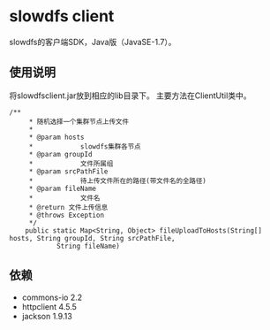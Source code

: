 # slowdfs client
slowdfs的客户端SDK，Java版（JavaSE-1.7）。

## 使用说明
将slowdfsclient.jar放到相应的lib目录下。
主要方法在ClientUtil类中。
```
/**
	 * 随机选择一个集群节点上传文件
	 * 
	 * @param hosts
	 *            slowdfs集群各节点
	 * @param groupId
	 *            文件所属组
	 * @param srcPathFile
	 *            待上传文件所在的路径(带文件名的全路径)
	 * @param fileName
	 *            文件名
	 * @return 文件上传信息
	 * @throws Exception
	 */
	public static Map<String, Object> fileUploadToHosts(String[] hosts, String groupId, String srcPathFile,
			String fileName)
```



## 依赖
* commons-io 2.2
* httpclient 4.5.5
* jackson 1.9.13
